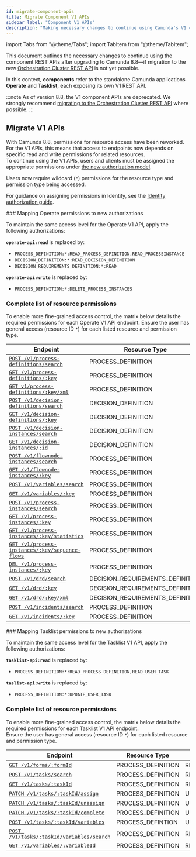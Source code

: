```yaml
---
id: migrate-component-apis
title: Migrate Component V1 APIs
sidebar_label: "Component V1 APIs"
description: "Making necessary changes to continue using Camunda's V1 component REST APIs."
---
```


import Tabs from "@theme/Tabs";
import TabItem from "@theme/TabItem";

This document outlines the necessary changes to continue using the component REST APIs after upgrading to Camunda 8.8—if migration to the new [Orchestration Cluster REST API](/apis-tools/orchestration-cluster-api-rest/orchestration-cluster-api-rest-overview.md) is not yet possible.

In this context, **components** refer to the standalone Camunda applications **Operate** and **Tasklist**, each exposing its own V1 REST API.

:::note
As of version 8.8, the V1 component APIs are deprecated. We strongly recommend [migrating to the Orchestration Cluster REST API](/apis-tools/migration-manuals/migrate-to-camunda-api.md) where possible.
:::

## Migrate V1 APIs

With Camunda 8.8, permissions for resource access have been reworked. For the V1 APIs, this means that access to endpoints now depends on specific read and write permissions for related resources.  
To continue using the V1 APIs, users and clients must be assigned the appropriate permissions under [the new authorization model](/components/concepts/access-control/authorizations.md).

Users now require wildcard (`*`) permissions for the resource type and permission type being accessed.

For guidance on assigning permissions in Identity, see the [Identity authorization guide](../../components/identity/authorization.md).

<Tabs>
<TabItem value="Operate" default>
### Mapping Operate permissions to new authorizations

To maintain the same access level for the Operate V1 API, apply the following authorizations:

**`operate-api:read`** is replaced by:

- `PROCESS_DEFINITION:*:READ_PROCESS_DEFINITION,READ_PROCESSINSTANCE`
- `DECISION_DEFINITION:*:READ_DECISION_DEFINITION`
- `DECISION_REQUIREMENTS_DEFINITION:*:READ`

**`operate-api:write`** is replaced by:

- `PROCESS_DEFINITION:*:DELETE_PROCESS_INSTANCES`

### Complete list of resource permissions

To enable more fine-grained access control, the matrix below details the required permissions for each Operate V1 API endpoint.
Ensure the user has general access (resource ID `*`) for each listed resource and permission type.

| Endpoint                                                                                                       | Resource Type                    | Permission type          |
| -------------------------------------------------------------------------------------------------------------- | -------------------------------- | ------------------------ |
| [`POST /v1/process-definitions/search`](../operate-api/specifications/search-2.api.mdx)                        | PROCESS_DEFINITION               | READ_PROCESS_DEFINITION  |
| [`GET /v1/process-definitions/:key`](../operate-api/specifications/by-key-2.api.mdx)                           | PROCESS_DEFINITION               | READ_PROCESS_DEFINITION  |
| [`GET v1/process-definitions/:key/xml`](../operate-api/specifications/xml-by-key.api.mdx)                      | PROCESS_DEFINITION               | READ_PROCESS_DEFINITION  |
| [`POST /v1/decision-definitions/search`](../operate-api/specifications/search-7.api.mdx)                       | DECISION_DEFINITION              | READ_DECISION_DEFINITION |
| [`GET /v1/decision-definitions/:key`](../operate-api/specifications/by-key-6.api.mdx)                          | DECISION_DEFINITION              | READ_DECISION_DEFINITION |
| [`POST /v1/decision-instances/search`](../operate-api/specifications/search-6.api.mdx)                         | DECISION_DEFINITION              | READ_DECISION_INSTANCE   |
| [`GET /v1/decision-instances/:id`](../operate-api/specifications/by-id.api.mdx)                                | DECISION_DEFINITION              | READ_DECISION_INSTANCE   |
| [`POST /v1/flownode-instances/search`](../operate-api/specifications/search-4.api.mdx)                         | PROCESS_DEFINITION               | READ_PROCESS_INSTANCE    |
| [`GET /v1/flownode-instances/:key`](../operate-api/specifications/by-key-4.api.mdx)                            | PROCESS_DEFINITION               | READ_PROCESS_INSTANCE    |
| [`POST /v1/variables/search`](../operate-api/specifications/search.api.mdx)                                    | PROCESS_DEFINITION               | READ_PROCESS_INSTANCE    |
| [`GET /v1/variables/:key`](../operate-api/specifications/by-key.api.mdx)                                       | PROCESS_DEFINITION               | READ_PROCESS_INSTANCE    |
| [`POST /v1/process-instances/search`](../operate-api/specifications/search-1.api.mdx)                          | PROCESS_DEFINITION               | READ_PROCESS_INSTANCE    |
| [`GET /v1/process-instances/:key`](../operate-api/specifications/by-key-1.api.mdx)                             | PROCESS_DEFINITION               | READ_PROCESS_INSTANCE    |
| [`GET /v1/process-instances/:key/statistics`](../operate-api/specifications/get-statistics.api.mdx)            | PROCESS_DEFINITION               | READ_PROCESS_INSTANCE    |
| [`GET /v1/process-instances/:key/sequence-flows`](../operate-api/specifications/sequence-flows-by-key.api.mdx) | PROCESS_DEFINITION               | READ_PROCESS_INSTANCE    |
| [`DEL /v1/process-instances/:key`](../operate-api/specifications/delete.api.mdx)                               | PROCESS_DEFINITION               | DELETE_PROCESS_INSTANCE  |
| [`POST /v1/drd/search`](../operate-api/specifications/search-5.api.mdx)                                        | DECISION_REQUIREMENTS_DEFINITION | READ                     |
| [`GET /v1/drd/:key`](../operate-api/specifications/by-key-5.api.mdx)                                           | DECISION_REQUIREMENTS_DEFINITION | READ                     |
| [`GET /v1/drd/:key/xml`](../operate-api/specifications/xml-by-key-1.api.mdx)                                   | DECISION_REQUIREMENTS_DEFINITION | READ                     |
| [`POST /v1/incidents/search`](../operate-api/specifications/search-3.api.mdx)                                  | PROCESS_DEFINITION               | READ_PROCESS_INSTANCE    |
| [`GET /v1/incidents/:key`](../operate-api/specifications/by-key-3.api.mdx)                                     | PROCESS_DEFINITION               | READ_PROCESS_INSTANCE    |

</TabItem>

<TabItem value="Tasklist">
### Mapping Tasklist permissions to new authorizations

To maintain the same access level for the Tasklist V1 API, apply the following authorizations:

**`tasklist-api:read`** is replaced by:

- `PROCESS_DEFINITION:*:READ_PROCESS_DEFINITION,READ_USER_TASK`

**`taslist-api:write`** is replaced by:

- `PROCESS_DEFINITION:*:UPDATE_USER_TASK`

### Complete list of resource permissions

To enable more fine-grained access control, the matrix below details the required permissions for each Tasklist V1 API endpoint.  
Ensure the user has general access (resource ID `*`) for each listed resource and permission type.

| Endpoint                                                                                                       | Resource Type      | Permission type  |
| -------------------------------------------------------------------------------------------------------------- | ------------------ | ---------------- |
| [`GET /v1/forms/:formId`](../tasklist-api-rest/specifications/get-form.api.mdx)                                | PROCESS_DEFINITION | READ_USER_TASK   |
| [`POST /v1/tasks/search`](../tasklist-api-rest/specifications/search-tasks.api.mdx)                            | PROCESS_DEFINITION | READ_USER_TASK   |
| [`GET /v1/tasks/:taskId`](../tasklist-api-rest/specifications/get-task-by-id.api.mdx)                          | PROCESS_DEFINITION | READ_USER_TASK   |
| [`PATCH /v1/tasks/:taskId/assign`](../tasklist-api-rest/specifications/assign-task.api.mdx)                    | PROCESS_DEFINITION | UPDATE_USER_TASK |
| [`PATCH /v1/tasks/:taskId/unassign`](../tasklist-api-rest/specifications/unassign-task.api.mdx)                | PROCESS_DEFINITION | UPDATE_USER_TASK |
| [`PATCH /v1/tasks/:taskId/complete`](../tasklist-api-rest/specifications/complete-task.api.mdx)                | PROCESS_DEFINITION | UPDATE_USER_TASK |
| [`POST /v1/tasks/:taskId/variables`](../tasklist-api-rest/specifications/save-draft-task-variables.api.mdx)    | PROCESS_DEFINTION  | UPDATE_USER_TASK |
| [`POST /v1/tasks/:taskId/variables/search`](../tasklist-api-rest/specifications/search-task-variables.api.mdx) | PROCESS_DEFINITION | READ_USER_TASK   |
| [`GET /v1/variables/:variableId`](../tasklist-api-rest/specifications/get-variable-by-id.api.mdx)              | PROCESS_DEFINITION | READ_USER_TASK   |

</TabItem>

</Tabs>
